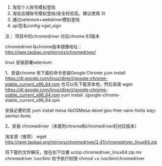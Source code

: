 1. 淘宝个人账号模拟登陆
2. 淘宝店铺账号模拟登陆(安全校验高，建议使用 3)
3. 通过selenium+webdriver模拟登陆
4. api签名config->get_sign

注： 项目中的chromedriver 对应chrome 83版本

chromedriver与chrome版本镜像地址：
http://npm.taobao.org/mirrors/chromedriver/


linux 安装部署selenium:

1、安装chrome
用下面的命令安装Google Chrome
yum install https://dl.google.com/linux/direct/google-chrome-stable_current_x86_64.rpm
也可以先下载至本地，然后安装
wget https://dl.google.com/linux/direct/google-chrome-stable_current_x86_64.rpm
yum install ./google-chrome-stable_current_x86_64.rpm
 
安装必要的库
yum install mesa-libOSMesa-devel gnu-free-sans-fonts wqy-zenhei-fonts
 
2、安装 chromedriver（末尾附chrome和chromedriver的对应版本）
 
淘宝源（推荐）
wget http://npm.taobao.org/mirrors/chromedriver/2.41/chromedriver_linux64.zip
 
将下载的文件解压，放在如下位置
unzip chromedriver_linux64.zip
mv chromedriver /usr/bin/
给予执行权限
chmod +x /usr/bin/chromedriver
 
